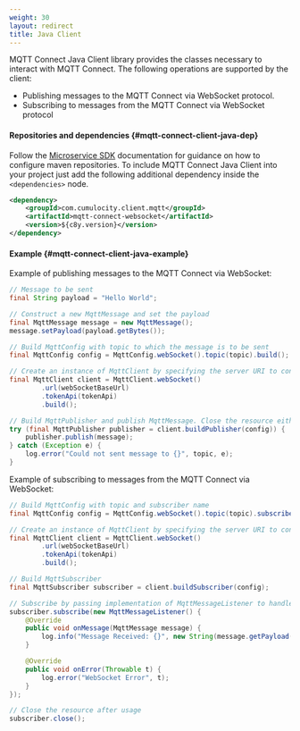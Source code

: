 ```yaml
---
weight: 30
layout: redirect
title: Java Client
---
```


MQTT Connect Java Client library provides the classes necessary to interact with MQTT Connect.
The following operations are supported by the client:
* Publishing messages to the MQTT Connect via WebSocket protocol.
* Subscribing to messages from the MQTT Connect via WebSocket protocol

#### Repositories and dependencies {#mqtt-connect-client-java-dep}

Follow the [Microservice SDK](/microservice-sdk/java/#add-repositories-and-dependencies) documentation for guidance on how to configure maven repositories.
To include MQTT Connect Java Client into your project just add the following additional dependency inside the `<dependencies>` node.
```xml
<dependency>
    <groupId>com.cumulocity.client.mqtt</groupId>
    <artifactId>mqtt-connect-websocket</artifactId>
    <version>${c8y.version}</version>
</dependency>
```

#### Example {#mqtt-connect-client-java-example}
Example of publishing messages to the MQTT Connect via WebSocket:
```java
// Message to be sent
final String payload = "Hello World";

// Construct a new MqttMessage and set the payload
final MqttMessage message = new MqttMessage();
message.setPayload(payload.getBytes());

// Build MqttConfig with topic to which the message is to be sent
final MqttConfig config = MqttConfig.webSocket().topic(topic).build();

// Create an instance of MqttClient by specifying the server URI to connect to along with TokenApi
final MqttClient client = MqttClient.webSocket()
        .url(webSocketBaseUrl)
        .tokenApi(tokenApi)
        .build();

// Build MqttPublisher and publish MqttMessage. Close the resource either by using a [try-with-resources block](https://docs.oracle.com/javase/tutorial/essential/exceptions/tryResourceClose.html) as below or by calling publisher.close() explicitly
try (final MqttPublisher publisher = client.buildPublisher(config)) {
    publisher.publish(message);
} catch (Exception e) {
    log.error("Could not sent message to {}", topic, e);
}
```

Example of subscribing to messages from the MQTT Connect via WebSocket:
```java
// Build MqttConfig with topic and subscriber name
final MqttConfig config = MqttConfig.webSocket().topic(topic).subscriber(subscriberName).build();

// Create an instance of MqttClient by specifying the server URI to connect to along with TokenApi
final MqttClient client = MqttClient.webSocket()
        .url(webSocketBaseUrl)
        .tokenApi(tokenApi)
        .build();

// Build MqttSubscriber
final MqttSubscriber subscriber = client.buildSubscriber(config);

// Subscribe by passing implementation of MqttMessageListener to handle events from the websocket server.
subscriber.subscribe(new MqttMessageListener() {
    @Override
    public void onMessage(MqttMessage message) {
        log.info("Message Received: {}", new String(message.getPayload()));
    }

    @Override
    public void onError(Throwable t) {
        log.error("WebSocket Error", t);
    }
});

// Close the resource after usage
subscriber.close();
```
